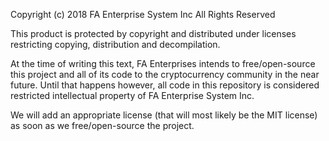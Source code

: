 Copyright (c) 2018 FA Enterprise System Inc
All Rights Reserved
 
This product is protected by copyright and distributed under
licenses restricting copying, distribution and decompilation.

At the time of writing this text, 
FA Enterprises intends to free/open-source this project and all of its code to the 
cryptocurrency community in the near future. Until that happens however, all code
in this repository is considered restricted intellectual property of FA Enterprise System Inc. 

We will add an appropriate license (that will most likely be the MIT license) as soon as we free/open-source the project.

